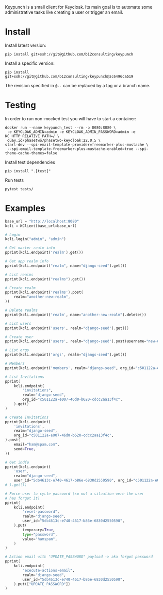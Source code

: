 
Keypunch is a small client for Keycloak. Its main goal is to automate
some administrative tasks like creating a user or trigger an email.


# Install

Install latest version:

    pip install git+ssh://git@github.com/b12consulting/keypunch


Install a specific version:

    pip install git+ssh://git@github.com/b12consulting/keypunch@2c6496ca519

The revision specified in `@..` can be replaced by a tag or a branch name.

# Testing

In order to run non-mocked test you will have to start a container:

    docker run --name keypunch_test --rm -p 8080:8080 \
     -e KEYCLOAK_ADMIN=admin -e KEYCLOAK_ADMIN_PASSWORD=admin -e KC_HTTP_RELATIVE_PATH=/ \
     quay.io/phasetwo/phasetwo-keycloak:22.0.5 \
    start-dev --spi-email-template-provider=freemarker-plus-mustache \
     --spi-email-template-freemarker-plus-mustache-enabled=true --spi-theme-cache-themes=false

Install test dependencies


    pip install ".[test]"

Run tests

    pytest tests/


# Examples


``` python
base_url = "http://localhost:8080"
kcli = KClient(base_url=base_url)

# Login
kcli.login("admin", "admin")

# Get master realm info
pprint(kcli.endpoint('realm').get())

# Get app realm info
pprint(kcli.endpoint("realm", name="django-seed").get())

# List realms
pprint(kcli.endpoint("realms").get())

# Create realm
pprint(kcli.endpoint('realms').post(
    realm="another-new-realm",
))

# Delete realms
pprint(kcli.endpoint('realm', name="another-new-realm").delete())

# List users
pprint(kcli.endpoint('users', realm="django-seed").get())

# Create user
pprint(kcli.endpoint('users', realm="django-seed").post(username="new-user"))

# List orgs
pprint(kcli.endpoint('orgs', realm="django-seed").get())

# Members
pprint(kcli.endpoint('members', realm="django-seed", org_id="c501122a-e007-46d0-b620-cdcc2aa13f4c").get())

# List Invitations
pprint(
    kcli.endpoint(
        "invitations",
        realm="django-seed",
        org_id="c501122a-e007-46d0-b620-cdcc2aa13f4c",
    ).get()
)

# Create Invitations
pprint(kcli.endpoint(
    'invitations',
    realm="django-seed",
    org_id="c501122a-e007-46d0-b620-cdcc2aa13f4c",
).post(
    email="ham@spam.com",
    send=True,
))

# Get indfo
pprint(kcli.endpoint(
    'user',
    realm="django-seed",
    user_id="5db4613c-e740-4617-b86e-6830d2550590", org_id="c501122a-e007-46d0-b620-cdcc2aa13f4c",
# ).get())

# Force user to cycle password (so not a situation were the user
# has forgot it)
pprint(
    kcli.endpoint(
        "reset-password",
        realm="django-seed",
        user_id="5db4613c-e740-4617-b86e-6830d2550590",
    ).put(
        temporary=True,
        type="password",
        value="hamspam",
    )
)

# Action email with "UPDATE_PASSWORD" payload -> aka forgot password
pprint(
    kcli.endpoint(
        "execute-actions-email",
        realm="django-seed",
        user_id="5db4613c-e740-4617-b86e-6830d2550590",
    ).put(["UPDATE_PASSWORD"])
)
```

